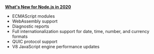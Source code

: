 **[What's New for Node.js in 2020](https://developer.okta.com/blog/2019/12/04/whats-new-nodejs-2020)**

- ECMAScript modules
- WebAssembly support
- Diagnostic reports
- Full internationalization support for date, time, number, and currency formats
- QUIC protocol support
- V8 JavaScript engine performance updates
